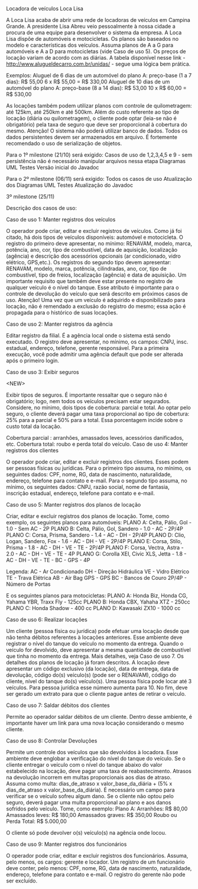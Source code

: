 Locadora de veículos Loca Lisa

A Loca Lisa acaba de abrir uma rede de locadoras de veículos em Campina Grande. A presidente Lisa Abreu veio pessoalmente à nossa cidade a procura de uma equipe para desenvolver o sistema da empresa.
A Loca Lisa dispõe de automóveis e motocicletas. Os planos são baseados no modelo e características dos veículos. Assuma planos de A a G para automóveis e A a D para motocicletas (vide Caso de uso 5).
Os preços de locação variam de acordo com as diárias. A tabela disponível nesse link - http://www.alugueldecarro.com.br/unidas/ - segue uma lógica bem prática.

Exemplos:
Aluguel de 6 dias de um automóvel do plano A:
preço-base (1 a 7 dias): R$ 55,00
6 x R$ 55,00 = R$ 330,00
Aluguel de 10 dias de um automóvel do plano A:
preço-base (8 a 14 dias): R$ 53,00
10 x R$ 60,00 = R$ 530,00


As locações também podem utilizar planos com controle de quilometragem: até 125km, até 250km e até 500km.
Além do custo referente ao tipo de locação (diária ou quilometragem), o cliente pode optar (leia-se não é obrigatório) pela taxa de seguro que deve ser proporcional à cobertura do mesmo.
Atenção! O sistema não poderá utilizar banco de dados. Todos os dados persistentes devem ser armazenados em arquivo. É fortemente recomendado o uso de serialização de objetos.

Para o 1º milestone (21/10) será exigido:
Casos de uso de 1,2,3,4,5 e 9 - sem persistência
não é necessário manipular arquivos nessa etapa
Diagramas UML
Testes
Versão inicial do Javadoc


Para o 2º milestone (06/11) será exigido:
Todos os casos de uso
Atualização dos Diagramas UML
Testes
Atualização do Javadoc

3º milestone (25/11)


Descrição dos casos de uso:

Caso de uso 1: Manter registros dos veículos

O operador pode criar, editar e excluir registros de veículos. Como já foi citado, há dois tipos de veículos disponíveis: automóvel e motocicleta. O registro do primeiro deve apresentar, no mínimo: RENAVAM, modelo, marca, potência, ano, cor, tipo de combustível, data de aquisição, localização (agência) e descrição dos acessórios opcionais (ar condicionado, vidro elétrico, GPS,etc.). Os registros do segundo tipo devem apresentar: RENAVAM, modelo, marca, potência, cilindradas, ano, cor, tipo de combustível, tipo de freios, localização (agência) e data de aquisição.
Um importante requisito que também deve estar presente no registro de qualquer veículo é o nível do tanque. Esse atributo é importante para o controle de devolução do veículo que será descrito em próximos casos de uso.
Atenção! Uma vez que um veículo é adquirido e disponibilizado para locação, não é remendado a exclusão do registro do mesmo; essa ação é propagada para o histórico de suas locações.

Caso de uso 2: Manter registros da agência

Editar registro da filial. É a agência local onde o sistema está sendo executado.
O registro deve apresentar, no mínimo, os campos: CNPJ, insc. estadual, endereço, telefone, gerente responsável.
Para a primeira execução, você pode admitir uma agência default que pode ser alterada após o primeiro login.


Caso de uso 3: Exibir seguros 

&lt;NEW&gt;



Exibir tipos de seguros. É importante ressaltar que o seguro não é obrigatório; logo, nem todos os veículos precisam estar segurados. Considere, no mínimo,  dois tipos de cobertura: parcial  e total. Ao optar pelo seguro, o cliente deverá pagar uma taxa proporcional ao tipo de cobertura: 25% para a parcial e 50% para a total. Essa porcentagem incide sobre o custo total da locação.

Cobertura parcial : arranhões, amassados leves, acessórios danificados, etc.
Cobertura total: roubo e perda total do veículo.
Caso de uso 4: Manter registros dos clientes

O operador pode criar, editar e excluir registros dos clientes. Esses podem ser pessoas físicas ou jurídicas. Para o primeiro tipo assuma, no mínimo, os seguintes dados: CPF, nome, RG, data de nascimento, naturalidade, endereço, telefone para contato e e-mail. Para o segundo tipo assuma, no mínimo, os seguintes dados: CNPJ, razão social, nome de fantasia, inscrição estadual, endereço, telefone para contato e e-mail.

Caso de uso 5: Manter registros dos planos de locação

Criar, editar e excluir registros dos planos de locação. Tome, como exemplo, os seguintes planos para automóveis:
PLANO A: Celta, Pálio, Gol - 1.0 - Sem AC - 2P
PLANO B: Celta, Pálio, Gol, Sandero - 1.0 - AC - 2P/4P
PLANO C: Corsa, Prisma, Sandero - 1.4 - AC - DH - 2P/4P
PLANO D: Clio, Logan, Sandero, Fox - 1.6 - AC - DH - VE - 2P/4P
PLANO E: Corsa, Stilo, Prisma - 1.8 - AC - DH - VE - TE - 2P/4P
PLANO F: Corsa, Vectra, Astra - 2.0 - AC - DH - VE - TE - 4P
PLANO G: Corolla XEI, Civic XLS, Jetta - 1.8 - AC - DH - VE - TE - BC - GPS - 4P

Legenda:
AC - Ar Condicionado
DH - Direção Hidráulica
VE - Vidro Elétrico
TE - Trava Elétrica
AB - Air Bag
GPS - GPS
BC - Bancos de Couro
2P/4P - Número de Portas

E os seguintes planos para motocicletas:
PLANO A: Honda Biz, Honda CG, Yahama YBR, Traxx Fly - 125cc
PLANO B: Honda CBX, Yahaha XTZ - 250cc
PLANO C: Honda Shadow - 400 cc
PLANO D: Kawasaki ZX10  - 1000 cc


Caso de uso 6: Realizar locações

Um cliente (pessoa física ou jurídica) pode efetuar uma locação desde que não tenha débitos referentes à locações anteriores.
Esse ambiente deve registrar o nível do tanque do veículo no momento da entrega. Quando o veículo for devolvido, deve apresentar a mesma quantidade de combustível que tinha no momento da entrega. Mais detalhes, veja Caso de uso 7.
Os detalhes dos planos de locação já foram descritos. A locação deve apresentar um código exclusivo (da locação), data de entrega, data de devolução, código do(s) veículo(s) (pode ser o RENAVAM), código do cliente, nível do tanque do(s) veículo(s).
Uma pessoa física pode locar até 3 veículos. Para pessoa jurídica esse número aumenta para 10.
No fim, deve ser gerado um extrato para que o cliente pague antes de retirar o veículo.

Caso de uso 7: Saldar débitos dos clientes

Permite ao operador saldar débitos de um cliente. Dentro desse ambiente, é importante haver um link para uma nova locação considerando o mesmo cliente.

Caso de uso 8: Controlar Devoluções

Permite  um controle dos veículos que são devolvidos à locadora. Esse ambiente deve englobar a verificação do nível do tanque do veículo. Se o cliente entregar o veículo com o nível do tanque abaixo do valor estabelecido na locação, deve pagar uma taxa de reabastecimento.
Atrasos na devolução incorrem em multas proporcionais aos dias de atraso. Assuma como multa: dias\_de\_atraso x valor\_base\_da\_diária + (5% x dias\_de\_atraso x valor\_base\_da\_diária).
É necessário um campo para verificar se o veículo sofreu algum dano. Se o cliente não optou pelo seguro, deverá pagar uma multa proporcional ao plano e aos danos sofridos pelo veículo. Tome, como exemplo:
Plano A:
Arranhões: R$ 80,00
Amassados leves: R$ 180,00
Amassados graves: R$ 350,00
Roubo ou Perda Total: R$ 5.000,00

O cliente só pode devolver o(s) veículo(s) na agência onde locou.

Caso de uso 9: Manter registros dos funcionários

O operador pode criar, editar e excluir registros dos funcionários. Assuma, pelo menos, os cargos: gerente e locador.
Um registro de um funcionário deve conter, pelo menos: CPF, nome, RG, data de nascimento, naturalidade, endereço, telefone para contato e e-mail.
O registro do gerente não pode ser excluído.